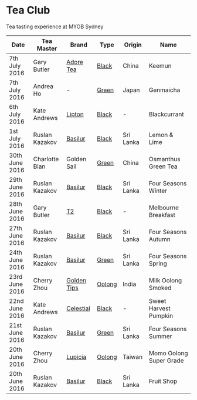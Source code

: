 # Tea Club 
Tea tasting experience at MYOB Sydney

| Date           | Tea Master      | Brand         | Type     | Origin    | Name                    |
|----------------|-----------------|---------------|----------|-----------|-------------------------|
| 7th July 2016  | Gary Butler     | [Adore Tea]   | [Black]  | China     | Keemun                  |
| 7th July 2016  | Andrea Ho       | -             | [Green]  | Japan     | Genmaicha               |
| 6th July 2016  | Kate Andrews    | [Lipton]      | [Black]  | -         | Blackcurrant            |
| 1st July 2016  | Ruslan Kazakov  | [Basilur]     | [Black]  | Sri Lanka | Lemon & Lime            |
| 30th June 2016 | Charlotte Bian  | Golden Sail   | [Green]  | China     | Osmanthus Green Tea     |
| 29th June 2016 | Ruslan Kazakov  | [Basilur]     | [Black]  | Sri Lanka | Four Seasons Winter     |
| 28th June 2016 | Gary Butler     | [T2]          | [Black]  | -         | Melbourne Breakfast     |
| 27th June 2016 | Ruslan Kazakov  | [Basilur]     | [Black]  | Sri Lanka | Four Seasons Autumn     |
| 24th June 2016 | Ruslan Kazakov  | [Basilur]     | [Green]  | Sri Lanka | Four Seasons Spring     |
| 23rd June 2016 | Cherry Zhou     | [Golden Tips] | [Oolong] | India     | Milk Oolong Smoked      |
| 22nd June 2016 | Kate Andrews    | [Celestial]   | [Black]  | -         | Sweet Harvest Pumpkin   |
| 21st June 2016 | Ruslan Kazakov  | [Basilur]     | [Green]  | Sri Lanka | Four Seasons Summer     |
| 20th June 2016 | Cherry Zhou     | [Lupicia]     | [Oolong] | Taiwan    | Momo Oolong Super Grade |
| 20th June 2016 | Ruslan Kazakov  | [Basilur]     | [Black]  | Sri Lanka | Fruit Shop              |
<!-- Type -->
[Black]: https://en.wikipedia.org/wiki/Black_tea
[Green]: https://en.wikipedia.org/wiki/Green_tea
[White]: https://en.wikipedia.org/wiki/White_tea
[Oolong]: https://en.wikipedia.org/wiki/Oolong

<!-- Brand -->
[Basilur]: http://www.basilurtea.com
[Celestial]: http://www.celestialseasonings.com
[T2]: http://www.t2tea.com
[Lupicia]: http://www.lupicia.com.au
[Golden Tips]: http://www.goldentipstea.com
[Lipton]: http://www.liptontea.com
[Adore Tea]: http://adoretea.com.au
